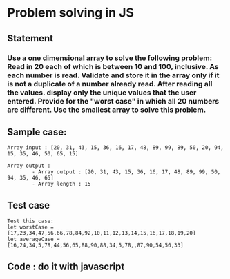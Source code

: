 # Problem solving in JS

## Statement
### Use a one dimensional array to solve the following problem: Read in 20 each of which is between 10 and 100, inclusive. As each number is read. Validate and store it in the array only if it is  not a duplicate of a number already read. After reading all the values. display only the unique values that the user entered. Provide for the "worst case" in which all 20 numbers are different. Use the smallest array to solve this problem.


## Sample case:
```
Array input : [20, 31, 43, 15, 36, 16, 17, 48, 89, 99, 89, 50, 20, 94, 15, 35, 46, 50, 65, 15]

Array output :
        - Array output : [20, 31, 43, 15, 36, 16, 17, 48, 89, 99, 50, 94, 35, 46, 65]
        - Array length : 15
```

## Test case
```
Test this case:
let worstCase = [17,23,34,47,56,66,78,84,92,10,11,12,13,14,15,16,17,18,19,20]
let averageCase = [16,24,34,5,78,44,56,65,88,90,88,34,5,78,,87,90,54,56,33]
```


## **Code :** do it with javascript

